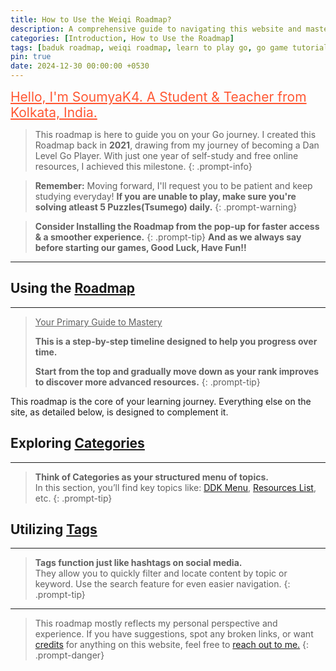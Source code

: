 ```yaml
---
title: How to Use the Weiqi Roadmap?
description: A comprehensive guide to navigating this website and mastering the game of Go.
categories: [Introduction, How to Use the Roadmap]
tags: [baduk roadmap, weiqi roadmap, learn to play go, go game tutorial, learn go]
pin: true
date: 2024-12-30 00:00:00 +0530
---
```


<div style="font-size: 1.5em">
  <a href="https://soumyak4.in/" style="color: #FF5733;">Hello, I'm SoumyaK4. A Student & Teacher from Kolkata, India.</a> 
</div>

> This roadmap is here to guide you on your Go journey. I created this Roadmap back in **2021**, drawing from my journey of becoming a Dan Level Go Player.
> With just one year of self-study and free online resources, I achieved this milestone.
{: .prompt-info}

> **Remember:**
> Moving forward, I'll request you to be patient and keep studying everyday! **If you are unable to play, make sure you're solving atleast 5 Puzzles(Tsumego) daily.**
{: .prompt-warning}

> **Consider Installing the Roadmap from the pop-up for faster access & a smoother experience.**
{: .prompt-tip}
<b>And as we always say before starting our games, Good Luck, Have Fun!!</b>
<hr>

## Using the [Roadmap](/roadmap)

---

> <u>Your Primary Guide to Mastery</u>
> 
> **This is a step-by-step timeline designed to help you progress over time.**
> 
> **Start from the top and gradually move down as your rank improves to discover more advanced resources.**
{: .prompt-tip} 

This roadmap is the core of your learning journey. Everything else on the site, as detailed below, is designed to complement it.

## Exploring [Categories](/categories)

---

> **Think of Categories as your structured menu of topics.** <br>
> In this section, you’ll find key topics like: [DDK Menu](/categories/ddk-menu), [Resources List](/categories/the-online-resources), etc.
{: .prompt-tip}

## Utilizing [Tags](/tags)

---

> **Tags function just like hashtags on social media.**<br>
> They allow you to quickly filter and locate content by topic or keyword.
> Use the search feature for even easier navigation.
{: .prompt-tip}

<!-- If you prefer exploring by topic or focusing on specific areas of improvement, this section is perfect for you. -->

---

> This roadmap mostly reflects my personal perspective and experience. 
> If you have suggestions, spot any broken links, or want [credits](/acknowledgement) for anything on this website, feel free to <a href='https://t.me/SoumyaK4/' target="_blank">reach out to me.</a>
{: .prompt-danger}

<script src="/assets/js/pwa-install.js" defer></script>
